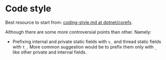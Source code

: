 # Code style

Best resource to start from: [coding-style.md at dotnet/corefx](https://github.com/dotnet/corefx/blob/master/Documentation/coding-guidelines/coding-style.md). 

Although there are some more controversial points than other. Namely:
* Prefixing internal and private static fields with `s_` and thread static fields with `t_`. More common suggestion would be to prefix them only with `_` like other private and internal fields.